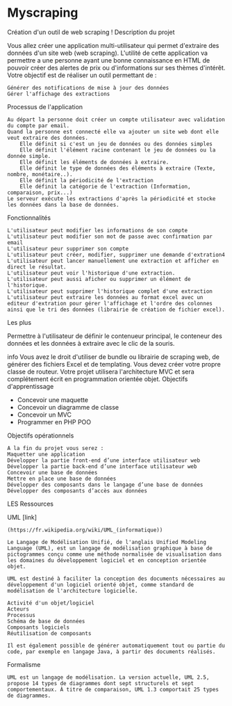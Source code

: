 # Myscraping
Création d'un outil de web scraping !
Description du projet

Vous allez créer une application multi-utilisateur qui permet d'extraire des données d'un site web (web scraping). L'utilité de cette application va permettre a une personne ayant une bonne connaissance en HTML de pouvoir créer des alertes de prix ou d'informations sur ses thèmes d'intérêt. Votre objectif est de réaliser un outil permettant de :

    Générer des notifications de mise à jour des données
    Gérer l'affichage des extractions

Processus de l'application

    Au départ la personne doit créer un compte utilisateur avec validation du compte par email.
    Quand la personne est connecté elle va ajouter un site web dont elle veut extraire des données.
        Elle définit si c'est un jeu de données ou des données simples
        Elle définit l'élément racine contenant le jeu de données ou la donnée simple.
        Elle définit les éléments de données à extraire.
        Elle définit le type de données des éléments à extraire (Texte, nombre, monétaire..).
        Elle définit la périodicité de l'extraction
        Elle définit la catégorie de l'extraction (Information, comparaison, prix...)
    Le serveur exécute les extractions d'après la périodicité et stocke les données dans la base de données.

Fonctionnalités

    L'utilisateur peut modifier les informations de son compte
    L'utilisateur peut modifier son mot de passe avec confirmation par email
    L'utilisateur peur supprimer son compte
    L'utilisateur peut créer, modifier, supprimer une demande d'extration4
    L'utilisateur peut lancer manuellement une extraction et afficher en direct le résultat.
    L'utilisateur peut voir l'historique d'une extraction.
    L'utilisateur peut aussi aficher ou supprimer un élément de l'historique.
    L'utilisateur peut supprimer l'historique complet d'une extraction
    L'utilisateur peut extraire les données au format excel avec un editeur d'extration pour gérer l'affichage et l'ordre des colonnes ainsi que le tri des données (librairie de création de fichier excel).

Les plus

Permettre à l'utilisateur de définir le contenueur principal, le conteneur des données et les données à extraire avec le clic de la souris.

info Vous avez le droit d'utiliser de bundle ou librairie de scraping web, de générer des fichiers Excel et de templating. Vous devez créer votre propre classe de routeur. Votre projet utilisera l'architecture MVC et sera complétement écrit en programmation orientée objet.
Objectifs d'apprentissage

* Concevoir une maquette
* Concevoir un diagramme de classe
* Concevoir un MVC
* Programmer en PHP POO

Objectifs opérationnels

    A la fin du projet vous serez :
    Maquetter une application
    Développer la partie front-end d’une interface utilisateur web
    Développer la partie back-end d’une interface utilisateur web
    Concevoir une base de données
    Mettre en place une base de données
    Développer des composants dans le langage d’une base de données
    Développer des composants d’accès aux données

LES Ressources

UML [link]

    (https://fr.wikipedia.org/wiki/UML_(informatique))

    Le Langage de Modélisation Unifié, de l'anglais Unified Modeling Language (UML), est un langage de modélisation graphique à base de pictogrammes conçu comme une méthode normalisée de visualisation dans les domaines du développement logiciel et en conception orientée objet.

    UML est destiné à faciliter la conception des documents nécessaires au développement d'un logiciel orienté objet, comme standard de modélisation de l'architecture logicielle.

    Activité d'un objet/logiciel
    Acteurs
    Processus
    Schéma de base de données
    Composants logiciels
    Réutilisation de composants

    Il est également possible de générer automatiquement tout ou partie du code, par exemple en langage Java, à partir des documents réalisés.

Formalisme

    UML est un langage de modélisation. La version actuelle, UML 2.5, propose 14 types de diagrammes dont sept structurels et sept comportementaux. À titre de comparaison, UML 1.3 comportait 25 types de diagrammes.
